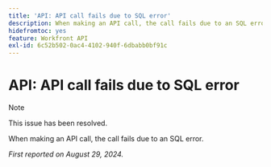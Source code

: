 ```yaml
---
title: 'API: API call fails due to SQL error'
description: When making an API call, the call fails due to an SQL error.
hidefromtoc: yes
feature: Workfront API
exl-id: 6c52b502-0ac4-4102-940f-6dbabb0bf91c
---
```

# API: API call fails due to SQL error

>[!NOTE]
>
>This issue has been resolved.

When making an API call, the call fails due to an SQL error.

_First reported on August 29, 2024._
